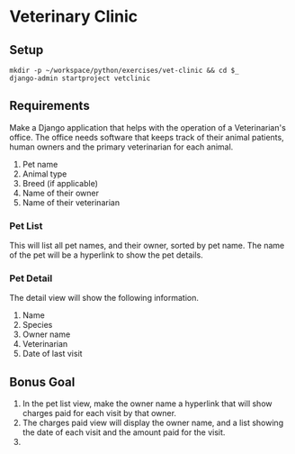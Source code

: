 # Veterinary Clinic

## Setup

```
mkdir -p ~/workspace/python/exercises/vet-clinic && cd $_
django-admin startproject vetclinic
```

## Requirements

Make a Django application that helps with the operation of a Veterinarian's office.  The office needs software that keeps track of their animal patients, human owners and the primary veterinarian for each animal.

1. Pet name
2. Animal type
3. Breed (if applicable)
4. Name of their owner 
5. Name of their veterinarian

### Pet List

This will list all pet names, and their owner, sorted by pet name. The name of the pet will be a hyperlink to show the pet details.

### Pet Detail

The detail view will show the following information.

1. Name
2. Species
3. Owner name
4. Veterinarian
5. Date of last visit

## Bonus Goal

1. In the pet list view, make the owner name a hyperlink that will show charges paid for each visit by that owner.
2. The charges paid view will display the owner name, and a list showing the date of each visit and the amount paid for the visit.
3. 
